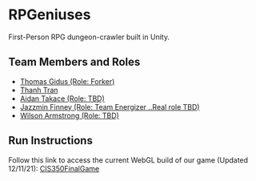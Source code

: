 # RPGeniuses

First-Person RPG dungeon-crawler built in Unity. 

## Team Members and Roles

* [Thomas Gidus (Role: Forker)](https://github.com/dgidus/CIS350-HW2-Gidus)
* [Thanh Tran](https://github.com/thanhtranlk/CIS350-HW2-TRAN)
* [Aidan Takace (Role: TBD)](https://github.com/APTAK00/-CIS350-HW2-Takace)
* [Jazzmin Finney (Role: Team Energizer ..Real role TBD)](https://github.com/JazzminMariah/CIS350-HW2-Finney.git)
* [Wilson Armstrong (Role: TBD)](https://github.com/Waldokicks/CIS350-HW2-Armstrong)

## Run Instructions

Follow this link to access the current WebGL build of our game (Updated 12/11/21):
[CIS350FinalGame](https://developer.cloud.unity3d.com/share/share.html?shareId=-1NZErnKjw)
